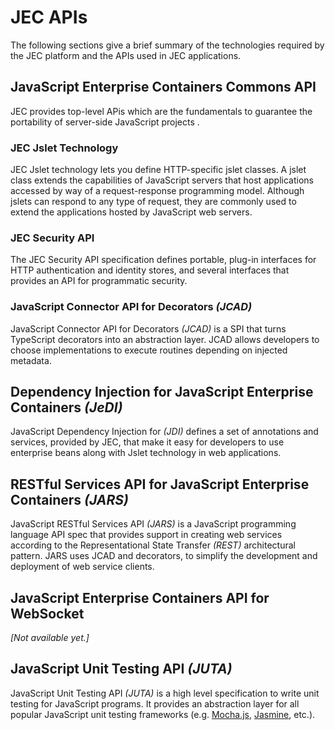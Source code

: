 # JEC APIs

The following sections give a brief summary of the technologies required by the JEC platform and the APIs used in JEC applications.

## JavaScript Enterprise Containers Commons API

JEC provides top-level APis which are the fundamentals to guarantee the portability of server-side JavaScript projects .

### JEC Jslet Technology

JEC Jslet technology lets you define HTTP-specific jslet classes. A jslet class extends the capabilities of JavaScript servers that host applications accessed by way of a request-response programming model. Although jslets can respond to any type of request, they are commonly used to extend the applications hosted by JavaScript web servers.

### JEC Security API

The JEC Security API specification defines portable, plug-in interfaces for HTTP authentication and identity stores, and several interfaces that provides an API for programmatic security.

### JavaScript Connector API for Decorators _(JCAD)_

JavaScript Connector API for Decorators _(JCAD)_ is a SPI that turns TypeScript decorators into an abstraction layer. JCAD allows developers to choose implementations to execute routines depending on injected metadata.

## Dependency Injection for JavaScript Enterprise Containers _(JeDI)_

JavaScript Dependency Injection for _(JDI)_ defines a set of annotations and services, provided by JEC, that make it easy for developers to use enterprise beans along with Jslet technology in web applications.

## RESTful Services API for JavaScript Enterprise Containers _(JARS)_

JavaScript RESTful Services API _(JARS)_ is a JavaScript programming language API spec that provides support in creating web services according to the Representational State Transfer _(REST)_ architectural pattern. JARS uses JCAD and decorators, to simplify the development and deployment of web service clients.

## JavaScript Enterprise Containers API for WebSocket

_[Not available yet.]_

## JavaScript Unit Testing API _(JUTA)_

JavaScript Unit Testing API _(JUTA)_ is a high level specification to write unit testing for JavaScript programs.
It provides an abstraction layer for all popular JavaScript unit testing frameworks (e.g. [Mocha.js](https://mochajs.org/), [Jasmine](https://jasmine.github.io/), etc.).
